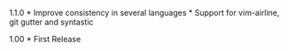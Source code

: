 1.1.0
    * Improve consistency in several languages
    * Support for vim-airline, git gutter and syntastic

1.00
    * First Release
